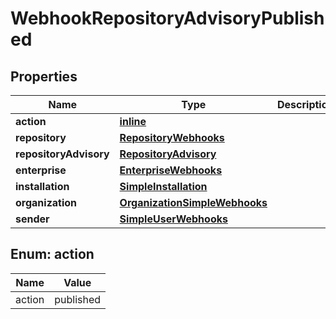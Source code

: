 
# WebhookRepositoryAdvisoryPublished

## Properties
Name | Type | Description | Notes
------------ | ------------- | ------------- | -------------
**action** | [**inline**](#Action) |  | 
**repository** | [**RepositoryWebhooks**](RepositoryWebhooks.md) |  | 
**repositoryAdvisory** | [**RepositoryAdvisory**](RepositoryAdvisory.md) |  | 
**enterprise** | [**EnterpriseWebhooks**](EnterpriseWebhooks.md) |  |  [optional]
**installation** | [**SimpleInstallation**](SimpleInstallation.md) |  |  [optional]
**organization** | [**OrganizationSimpleWebhooks**](OrganizationSimpleWebhooks.md) |  |  [optional]
**sender** | [**SimpleUserWebhooks**](SimpleUserWebhooks.md) |  |  [optional]


<a id="Action"></a>
## Enum: action
Name | Value
---- | -----
action | published



